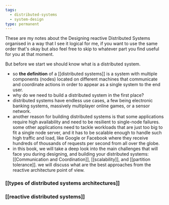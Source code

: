 ```yaml
---
tags:
  - distributed-systems
  - system-design
type: permanent
---
```

These are my notes about the Designing reactive Distributed Systems organised in a way that I see it logical for me, if you want to use the same order that's okay but also feel free to skip to whatever part you find useful for you at that moment.

But before we start we should know what is a distributed system.
- so **the definition** of a [[distributed systems]] is a system with multiple components (nodes) located on different machines that communicate and coordinate actions in order to appear as a single system to the end user.
- why do we need to build a distributed system in the first place?
- distributed systems have endless use cases, a few being electronic banking systems, massively multiplayer online games, or a sensor network.
- another reason for building distributed systems is that some applications require high availability and need to be resilient to single-node failures. some other applications need to tackle workloads that are just too big to fit a single node server, and it has to be scalable enough to handle such high traffic and load, like Google or Facebook where they receive hundreds of thousands of requests per second from all over the globe.
- in this book, we will take a deep look into the main challenges that will face you during designing, and building your distributed systems: [[Communication and Coordination]], [[scalability]], and [[partition tolerance]]. we will discuss what are the best approaches from the reactive architecture point of view.


### [[types of distributed systems architectures]]
### [[reactive distributed systems]]
